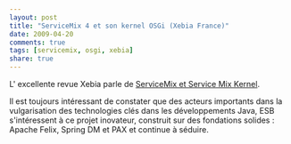 ```yaml
---
layout: post
title: "ServiceMix 4 et son kernel OSGi (Xebia France)"
date: 2009-04-20
comments: true
tags: [servicemix, osgi, xebia]
share: true
---
```


L' excellente revue Xebia parle de <a href="http://blog.xebia.fr/2009/04/14/revue-de-presse-xebia-104/#ServiceMixetsonkernelOSGi">ServiceMix et Service Mix Kernel</a>.

Il est toujours intéressant de constater que des acteurs importants dans la vulgarisation des technologies clés dans les développements Java, ESB s'intéressent à ce projet inovateur, construit sur des fondations solides : Apache Felix, Spring DM et PAX et continue à séduire.
